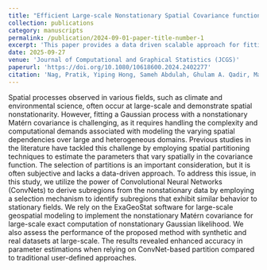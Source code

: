 ```yaml
---
title: "Efficient Large-scale Nonstationary Spatial Covariance function estimation using Convolutional Neural Networks"
collection: publications
category: manuscripts
permalink: /publication/2024-09-01-paper-title-number-1
excerpt: 'This paper provides a data driven scalable approach for fitting Nonstationary Matern covariance for large datasets.'
date: 2025-09-27
venue: 'Journal of Computational and Graphical Statistics (JCGS)'
paperurl: 'https://doi.org/10.1080/10618600.2024.2402277'
citation: 'Nag, Pratik, Yiping Hong, Sameh Abdulah, Ghulam A. Qadir, Marc G. Genton, and Ying Sun. "Efficient Large-scale Nonstationary Spatial Covariance Function Estimation Using Convolutional Neural Networks." Journal of Computational and Graphical Statistics just-accepted (2024): 1-22.'
---
```


Spatial processes observed in various fields, such as climate and environmental science, often occur at large-scale and demonstrate spatial nonstationarity. However, fitting a Gaussian process with a nonstationary Matérn covariance is challenging, as it requires handling the complexity and computational demands associated with modeling the varying spatial dependencies over large and heterogeneous domains. Previous studies in the literature have tackled this challenge by employing spatial partitioning techniques to estimate the parameters that vary spatially in the covariance function. The selection of partitions is an important consideration, but it is often subjective and lacks a data-driven approach. To address this issue, in this study, we utilize the power of Convolutional Neural Networks (ConvNets) to derive subregions from the nonstationary data by employing a selection mechanism to identify subregions that exhibit similar behavior to stationary fields. We rely on the ExaGeoStat software for large-scale geospatial modeling to implement the nonstationary Matérn covariance for large-scale exact computation of nonstationary Gaussian likelihood. We also assess the performance of the proposed method with synthetic and real datasets at large-scale. The results revealed enhanced accuracy in parameter estimations when relying on ConvNet-based partition compared to traditional user-defined approaches.
